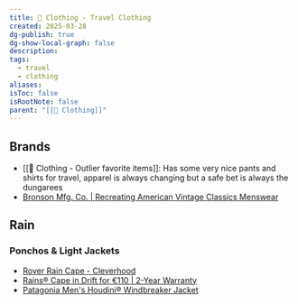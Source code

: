 ```yaml
---
title: 👔 Clothing - Travel Clothing
created: 2025-03-28
dg-publish: true
dg-show-local-graph: false
description: 
tags:
  - travel
  - clothing
aliases: 
isToc: false
isRootNote: false
parent: "[[👔 Clothing]]"
---
```

## Brands
* [[👔 Clothing - Outlier favorite items]]: Has some very nice pants and shirts for travel, apparel is always changing but a safe bet is always the dungarees
* [Bronson Mfg. Co. \| Recreating American Vintage Classics Menswear](https://bronsonshop.com/) 
## Rain
### Ponchos & Light Jackets
* [Rover Rain Cape - Cleverhood](https://cleverhood.com/products/rover-rain-cape?variant=39484763898061)
* [Rains® Cape in Drift for €110 | 2-Year Warranty](https://www.rains.com/collections/waterproof-anoraks/products/cape-female?variant=50051877503323)
* [Patagonia Men's Houdini® Windbreaker Jacket](https://www.patagonia.com/product/mens-houdini-windbreaker-jacket/24142.html) 
